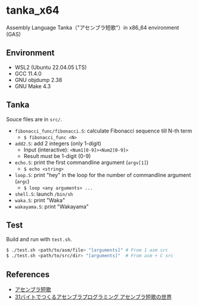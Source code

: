 # tanka_x64

Assembly Language Tanka（"アセンブラ短歌"）in x86_64 environment (GAS)

## Environment

- WSL2 (Ubuntu 22.04.05 LTS)
- GCC 11.4.0
- GNU objdump 2.38
- GNU Make 4.3

## Tanka

Souce files are in `src/`.

- `fibonacci_func/fibonacci.S`: calculate Fibonacci sequence till N-th term
    - `$ fibonacci_func <N>`
- `add2.S`: add 2 integers (only 1-digit)
    - Input (interactive): `<Num1[0-9]><Num2[0-9]>`
    - Result must be 1-digit (0-9)
- `echo.S`: print the first commandline argument (`argv[1]`)
    - `$ echo <string>`
- `loop.S`: print "hey" in the loop for the number of commandline argument (`argc`)
    - `$ loop <any arguments> ...`
- `shell.S`: launch `/bin/sh`
- `waka.S`: print "Waka"
- `wakayama.S`: print "Wakayama"

## Test

Build and run with `test.sh`.

```bash
$ ./test.sh <path/to/asm/file> "[arguments]" # From 1 asm src
$ ./test.sh <path/to/src/dir> "[arguments]"  # From asm + C src
```

## References

- [アセンブラ短歌](https://kozos.jp/asm-tanka/)
- [31バイトでつくるアセンブラプログラミング アセンブラ短歌の世界](https://book.mynavi.jp/ec/products/detail/id=24267)
